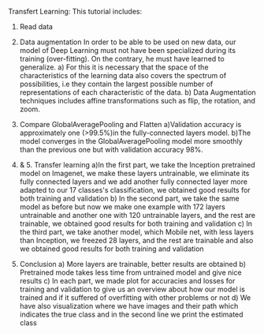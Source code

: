 
Transfert Learning:
This tutorial includes:
1. Read data 
2. Data augmentation 
   In order to be able to be used on new data, our model of Deep Learning must not have been specialized during its training (over-fitting). On the contrary, he must have learned to generalize.
   a) For this it is necessary that the space of the characteristics of the learning data also covers the spectrum of possibilities, i.e they contain the largest possible number of representations of each characteristic of the data.
   b) Data Augmentation techniques includes affine transformations such as flip, the rotation, and zoom.
3. Compare GlobalAveragePooling and Flatten 
    a)Validation accuracy is approximately one (>99.5%)in the fully-connected layers model.
    b)The model converges in the GlobalAveragePooling model more smoothly than the previous one but with validation accuracy 98%.
4. & 5. Transfer learning
    a)In the first part, we take the Inception pretrained model on Imagenet, we make these layers untrainable, we eliminate its fully connected layers and we add another fully connected layer more adapted to our 17 classes's classification, we obtained good results for both training and validation
    b) In the second part, we take the same model as before but now we make one example with 172 layers untrainable and another one with 120 untrainable layers, and the rest are trainable, we obtained good results for both training and validation
    c) In the third part, we take another model, which Mobile net, with less layers than Inception, we freezed 28 layers, and the rest are trainable and  also we obtained good results for both training and validation

6. Conclusion
    a) More layers are trainable, better results are obtained
    b) Pretrained mode takes less time from untrained model and give nice results
    c) In each part, we made plot for accuracies and losses for training and validation to give us an overview about  how our model is trained and if it suffered of overfitting with other problems or not
    d) We have also visualization where we have images and their path which indicates the true class and in the second line we print the estimated class 
